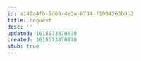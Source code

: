 ```yaml
---
id: a140a4fb-5d69-4e3a-8734-f1904263b0b2
title: request
desc: ''
updated: 1618573870870
created: 1618573870870
stub: true
---
```


